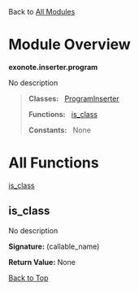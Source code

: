 Back to [All Modules](https://github.com/pyrustic/blob/master/docs/modules/README.md#readme)

# Module Overview

**exonote.inserter.program**
 
No description

> **Classes:** &nbsp; [ProgramInserter](https://github.com/pyrustic/blob/master/docs/modules/content/exonote.inserter.program/content/classes/ProgramInserter.md#class-programinserter)
>
> **Functions:** &nbsp; [is\_class](#is_class)
>
> **Constants:** &nbsp; None

# All Functions
[is\_class](#is_class)

## is\_class
No description



**Signature:** (callable\_name)





**Return Value:** None

[Back to Top](#module-overview)


